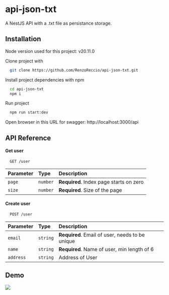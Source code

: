 
# api-json-txt
A NestJS API with a .txt file as persistance storage.



## Installation

Node version used for this project: v20.11.0

Clone project with 
```bash
  git clone https://github.com/RenzoReccio/api-json-txt.git
```

Install project dependencies with npm

```bash
  cd api-json-txt
  npm i
```

Run project
```bash
  npm run start:dev
```

Open browser in this URL for swagger: http://localhost:3000/api
 
## API Reference

#### Get user

```http
  GET /user
```

| Parameter | Type     | Description                |
| :-------- | :------- | :------------------------- |
| `page` | `number` | **Required**. Index page starts on zero |
| `size` | `number` | **Required**. Size of the page |


#### Create user

```http
  POST /user
```

| Parameter | Type     | Description                       |
| :-------- | :------- | :-------------------------------- |
| `email`      | `string` | **Required**. Email of user, needs to be unique  |
| `name`      | `string` | **Required**. Name of user, min length of 6 |
| `address`      | `string` | Address of User |



## Demo
![](https://github.com/RenzoReccio/api-json-txt/blob/main/demo.gif)
